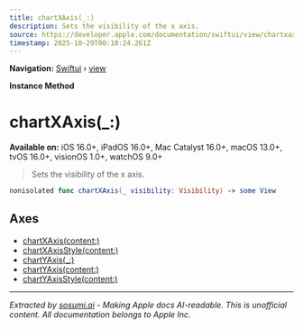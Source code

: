 ```yaml
---
title: chartXAxis(_:)
description: Sets the visibility of the x axis.
source: https://developer.apple.com/documentation/swiftui/view/chartxaxis(_:)
timestamp: 2025-10-29T00:10:24.261Z
---
```


**Navigation:** [Swiftui](/documentation/swiftui) › [view](/documentation/swiftui/view)

**Instance Method**

# chartXAxis(_:)

**Available on:** iOS 16.0+, iPadOS 16.0+, Mac Catalyst 16.0+, macOS 13.0+, tvOS 16.0+, visionOS 1.0+, watchOS 9.0+

> Sets the visibility of the x axis.

```swift
nonisolated func chartXAxis(_ visibility: Visibility) -> some View
```

## Axes

- [chartXAxis(content:)](/documentation/swiftui/view/chartxaxis(content:))
- [chartXAxisStyle(content:)](/documentation/swiftui/view/chartxaxisstyle(content:))
- [chartYAxis(_:)](/documentation/swiftui/view/chartyaxis(_:))
- [chartYAxis(content:)](/documentation/swiftui/view/chartyaxis(content:))
- [chartYAxisStyle(content:)](/documentation/swiftui/view/chartyaxisstyle(content:))

---

*Extracted by [sosumi.ai](https://sosumi.ai) - Making Apple docs AI-readable.*
*This is unofficial content. All documentation belongs to Apple Inc.*
